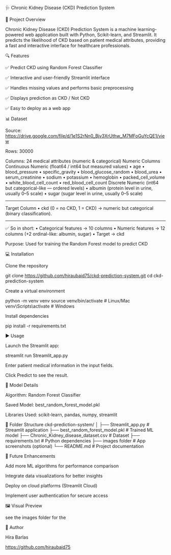 🩺 Chronic Kidney Disease (CKD) Prediction System

🚀 Project Overview

Chronic Kidney Disease (CKD) Prediction System is a machine learning-powered web application built with Python, Scikit-learn, and Streamlit.
It predicts the likelihood of CKD based on patient medical attributes, providing a fast and interactive interface for healthcare professionals.

🔍 Features

✅ Predict CKD using Random Forest Classifier

✅ Interactive and user-friendly Streamlit interface

✅ Handles missing values and performs basic preprocessing

✅ Displays prediction as CKD / Not CKD

✅ Easy to deploy as a web app

📊 Dataset

Source: https://drive.google.com/file/d/1e1S2rNn0_Bjv3XrUthw_M7MFoGuYcQE1/view

Rows: 30000

Columns: 24 medical attributes (numeric & categorical)
Numeric Columns
Continuous Numeric (float64 / int64 but measured values)
•	age
•	blood_pressure
•	specific_gravity
•	blood_glucose_random
•	blood_urea
•	serum_creatinine
•	sodium
•	potassium
•	hemoglobin
•	packed_cell_volume
•	white_blood_cell_count
•	red_blood_cell_count
Discrete Numeric (int64 but categorical-like — ordered levels)
•	albumin (protein level in urine, usually 0–5 scale)
•	sugar (sugar level in urine, usually 0–5 scale)
________________________________________
Target Column
•	ckd (0 = no CKD, 1 = CKD) → numeric but categorical (binary classification).
________________________________________
✅ So in short:
•	Categorical features → 10 columns
•	Numeric features → 12 columns (+2 ordinal-like: albumin, sugar)
•	Target → ckd

Purpose: Used for training the Random Forest model to predict CKD

💻 Installation

Clone the repository

git clone https://github.com/hiraubaid75/ckd-prediction-system.git
cd ckd-prediction-system


Create a virtual environment

python -m venv venv
source venv/bin/activate   # Linux/Mac
venv\Scripts\activate      # Windows


Install dependencies

pip install -r requirements.txt

▶️ Usage

Launch the Streamlit app:

streamlit run Streamlit_app.py


Enter patient medical information in the input fields.

Click Predict to see the result.

🧠 Model Details

Algorithm: Random Forest Classifier

Saved Model: best_random_forest_model.pkl

Libraries Used: scikit-learn, pandas, numpy, streamlit

📁 Folder Structure
ckd-prediction-system/
│
├── Streamlit_app.py                       # Streamlit application
├── best_random_forest_model.pkl  # Trained ML model
├── Chronic_Kidney_disease_dataset.csv # Dataset
├── requirements.txt             # Python dependencies
├── images folder               # App screenshots (optional)
└── README.md                    # Project documentation

🎯 Future Enhancements

Add more ML algorithms for performance comparison

Integrate data visualizations for better insights

Deploy on cloud platforms (Streamlit Cloud)

Implement user authentication for secure access

🖼 Visual Preview

see the images folder for the 

👤 Author

Hira Barlas


https://github.com/hiraubaid75

